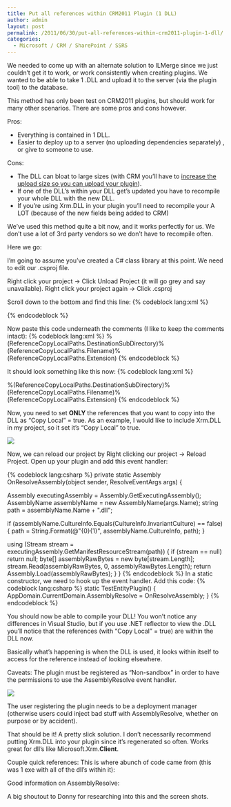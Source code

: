 ```yaml
---
title: Put all references within CRM2011 Plugin (1 DLL)
author: admin
layout: post
permalink: /2011/06/30/put-all-references-within-crm2011-plugin-1-dll/
categories:
  - Microsoft / CRM / SharePoint / SSRS
---
```


We needed to come up with an alternate solution to ILMerge since we just couldn’t get it to work, or work consistently when creating plugins. We wanted to be able to take 1 .DLL and upload it to the server (via the plugin tool) to the database.

This method has only been test on CRM2011 plugins, but should work for many other scenarios. There are some pros and cons however.

Pros:

*   Everything is contained in 1 DLL.
*   Easier to deploy up to a server (no uploading dependencies separately) , or give to someone to use.

Cons:

*   The DLL can bloat to large sizes (with CRM you’ll have to [ increase the upload size so you can upload your plugin][1]).
*   If one of the DLL’s within your DLL get’s updated you have to recompile your whole DLL with the new DLL.
*   If you’re using Xrm.DLL in your plugin you’ll need to recompile your A LOT (because of the new fields being added to CRM)

 [1]: http://www.ryanonrails.com/2011/05/28/uploading-large-crm-2011-plugins/

We’ve used this method quite a bit now, and it works perfectly for us. We don’t use a lot of 3rd party vendors so we don’t have to recompile often.

Here we go:

I’m going to assume you’ve created a C# class library at this point. We need to edit our .csproj file.

Right click your project -> Click Unload Project (it will go grey and say unavailable).
Right click your project again -> Click .csproj

Scroll down to the bottom and find this line:
{% codeblock lang:xml %}
<Import Project="$(MSBuildToolsPath)\Microsoft.CSharp.targets" />
  <!-- To modify your build process, add your task inside one of the targets below and uncomment it.
       Other similar extension points exist, see Microsoft.Common.targets.
  <Target Name="BeforeBuild">
  </Target>
  <Target Name="AfterBuild">
  </Target>
  -->
{% endcodeblock %}

Now paste this code underneath the comments (I like to keep the comments intact):
{% codeblock lang:xml %}
<Target Name="AfterResolveReferences">
  <ItemGroup>
    <EmbeddedResource Include="@(ReferenceCopyLocalPaths)" Condition="'%(ReferenceCopyLocalPaths.Extension)' == '.dll'">
      <LogicalName>%(ReferenceCopyLocalPaths.DestinationSubDirectory)%(ReferenceCopyLocalPaths.Filename)%(ReferenceCopyLocalPaths.Extension)</LogicalName>
    </EmbeddedResource>
  </ItemGroup>
</Target>
{% endcodeblock %}

It should look something like this now:
{% codeblock lang:xml %}
<Import Project="$(MSBuildToolsPath)\Microsoft.CSharp.targets" />
<!-- To modify your build process, add your task inside one of the targets below and uncomment it.
     Other similar extension points exist, see Microsoft.Common.targets.
<Target Name="BeforeBuild">
</Target>
<Target Name="AfterBuild">
</Target>
-->
<Target Name="AfterResolveReferences">
  <ItemGroup>
    <EmbeddedResource Include="@(ReferenceCopyLocalPaths)" Condition="'%(ReferenceCopyLocalPaths.Extension)' == '.dll'">
      <LogicalName>%(ReferenceCopyLocalPaths.DestinationSubDirectory)%(ReferenceCopyLocalPaths.Filename)%(ReferenceCopyLocalPaths.Extension)</LogicalName>
    </EmbeddedResource>
  </ItemGroup>
</Target>
{% endcodeblock %}

Now, you need to set **ONLY** the references that you want to copy into the DLL as “Copy Local” = true. As an example, I would like to include Xrm.DLL in my project, so it set it’s “Copy Local” to true.

![][3]

 [3]: /images/old/Copy_Local_True.png

Now, we can reload our project by Right clicking our project -> Reload Project. Open up your plugin and add this event handler:

{% codeblock lang:csharp %}
private static Assembly OnResolveAssembly(object sender, ResolveEventArgs args)
{

  Assembly executingAssembly = Assembly.GetExecutingAssembly();
  AssemblyName assemblyName = new AssemblyName(args.Name);
  string path = assemblyName.Name + ".dll";

  if (assemblyName.CultureInfo.Equals(CultureInfo.InvariantCulture) == false)
  {
     path = String.Format(@"{0}\{1}", assemblyName.CultureInfo, path);
  }

  using (Stream stream = executingAssembly.GetManifestResourceStream(path))
  {
       if (stream == null)
           return null;
       byte[] assemblyRawBytes = new byte[stream.Length];
       stream.Read(assemblyRawBytes, 0, assemblyRawBytes.Length);
       return Assembly.Load(assemblyRawBytes);
  }
}
{% endcodeblock %}
In a static constructor, we need to hook up the event handler. Add this code:
{% codeblock lang:csharp %}
static TestEntityPlugin()
{
  AppDomain.CurrentDomain.AssemblyResolve  = OnResolveAssembly;
}
{% endcodeblock %}

You should now be able to compile your DLL! You won’t notice any differences in Visual Studio, but if you use .NET reflector to view the .DLL you’ll notice that the references (with “Copy Local” = true) are within the DLL now.

Basically what’s happening is when the DLL is used, it looks within itself to access for the reference instead of looking elsewhere.

Caveats:
The plugin must be registered as “Non-sandbox” in order to have the permissions to use the AssemblyResolve event handler.

![][4]

 [4]: /images/old/Non_Sandbox.png

The user registering the plugin needs to be a deployment manager (otherwise users could inject bad stuff with AssemblyResolve, whether on purpose or by accident).

That should be it! A pretty slick solution. I don’t necessarily recommend putting Xrm.DLL into your plugin since it’s regenerated so often. Works great for dll’s like Microsoft.Xrm.**Client**.

Couple quick references:
This is where abunch of code came from (this was 1 exe with all of the dll’s within it):

Good information on AssemblyResolve:

A big shoutout to Donny for researching into this and the screen shots.
